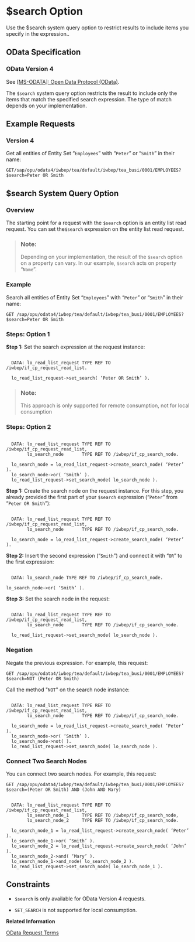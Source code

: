 <!-- loioa9459ec8a4674e1c9ef6c0370fc8de0d -->

# $search Option

Use the $search system query option to restrict results to include items you specify in the expression..



<a name="loioa9459ec8a4674e1c9ef6c0370fc8de0d__section_qcc_w4v_5tb"/>

## OData Specification



### OData Version 4

See [\[MS-ODATA\]: Open Data Protocol \(OData\)](https://docs.microsoft.com/en-us/openspecs/windows_protocols/ms-odata).

The `$search` system query option restricts the result to include only the items that match the specified search expression. The type of match depends on your implementation.



<a name="loioa9459ec8a4674e1c9ef6c0370fc8de0d__section_oty_fpv_5tb"/>

## Example Requests



### Version 4

Get all entities of Entity Set “`Employees`” with “`Peter`” or “`Smith`” in their name:

```
GET/sap/opu/odata4/iwbep/tea/default/iwbep/tea_busi/0001/EMPLOYEES?$search=Peter OR Smith
```



<a name="loioa9459ec8a4674e1c9ef6c0370fc8de0d__section_o5r_lpv_5tb"/>

## $search System Query Option



### Overview

The starting point for a request with the `$search` option is an entity list read request. You can set the`$search` expression on the entity list read request.

> ### Note:  
> Depending on your implementation, the result of the `$search` option on a property can vary. In our example, `$search` acts on property “`Name`”.



### Example

Search all entities of Entity Set “`Employees`” with “`Peter`” or “`Smith`” in their name:

```
GET /sap/opu/odata4/iwbep/tea/default/iwbep/tea_busi/0001/EMPLOYEES?$search=Peter OR Smith 
```



### Steps: Option 1

**Step 1:** Set the search expression at the request instance:

```

  DATA: lo_read_list_request TYPE REF TO /iwbep/if_cp_request_read_list.

  lo_read_list_request->set_search( ‘Peter OR Smith’ ).
```

> ### Note:  
> This approach is only supported for remote consumption, not for local consumption



### Steps: Option 2

```

  DATA: lo_read_list_request TYPE REF TO /iwbep/if_cp_request_read_list,
        lo_search_node       TYPE REF TO /iwbep/if_cp_search_node.

  lo_search_node = lo_read_list_request->create_search_node( ‘Peter’ ).
  lo_search_node->or( ‘Smith’ ).
  lo_read_list_request->set_search_node( lo_search_node ).
```

**Step 1:** Create the search node on the request instance. For this step, you already provided the first part of your `$search` expression \(“`Peter`” from “`Peter OR Smith`”\):

```

  DATA: lo_read_list_request TYPE REF TO /iwbep/if_cp_request_read_list,
        lo_search_node       TYPE REF TO /iwbep/if_cp_search_node.

  lo_search_node = lo_read_list_request->create_search_node( ‘Peter’ ).
```

**Step 2:** Insert the second expression \(“`Smith`”\) and connect it with “`OR`” to the first expression:

```

  DATA: lo_search_node TYPE REF TO /iwbep/if_cp_search_node.

lo_search_node->or( ‘Smith’ ).
```

**Step 3:** Set the search node in the request:

```

  DATA: lo_read_list_request TYPE REF TO /iwbep/if_cp_request_read_list,
        lo_search_node       TYPE REF TO /iwbep/if_cp_search_node.

  lo_read_list_request->set_search_node( lo_search_node ).
```



### Negation

Negate the previous expression. For example, this request:

```
GET /sap/opu/odata4/iwbep/tea/default/iwbep/tea_busi/0001/EMPLOYEES?$search=NOT (Peter OR Smith)
```

Call the method "`NOT`" on the search node instance:

```

  DATA: lo_read_list_request TYPE REF TO /iwbep/if_cp_request_read_list,
        lo_search_node       TYPE REF TO /iwbep/if_cp_search_node.

  lo_search_node = lo_read_list_request->create_search_node( ‘Peter’ ).
  lo_search_node->or( ‘Smith’ ).
  lo_search_node->not( ).
  lo_read_list_request->set_search_node( lo_search_node ).
```



### Connect Two Search Nodes

You can connect two search nodes. For example, this request:

```
GET /sap/opu/odata4/iwbep/tea/default/iwbep/tea_busi/0001/EMPLOYEES?$search=(Peter OR Smith) AND (John AND Mary)
```

```

  DATA: lo_read_list_request TYPE REF TO /iwbep/if_cp_request_read_list,
        lo_search_node_1     TYPE REF TO /iwbep/if_cp_search_node,
        lo_search_node_2     TYPE REF TO /iwbep/if_cp_search_node.

  lo_search_node_1 = lo_read_list_request->create_search_node( ‘Peter’ ).
  lo_search_node_1->or( ‘Smith’ ).
  lo_search_node_2 = lo_read_list_request->create_search_node( ‘John’ ).
  lo_search_node_2->and( ‘Mary’ ).
  lo_search_node_1->and_node( lo_search_node_2 ).
  lo_read_list_request->set_search_node( lo_search_node_1 ).
```



<a name="loioa9459ec8a4674e1c9ef6c0370fc8de0d__section_skp_jsv_5tb"/>

## Constraints

-   `$search` is only available for OData Version 4 requests.

-   `SET_SEARCH` is not supported for local consumption.


**Related Information**  


[OData Request Terms](odata-request-terms-a3b0e95.md "An overview of some OData Request terminology.")


